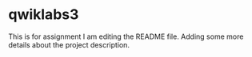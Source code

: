 # qwiklabs3
This is for assignment
I am editing the README file. Adding some more details about the project description.
